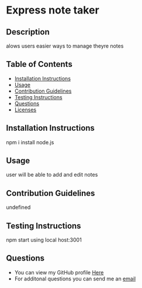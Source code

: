 # Express note taker

## Description

alows users easier ways to manage theyre notes

## Table of Contents

- [Installation Instructions](#installation-instructions)
- [Usage](#usage)
- [Contribution Guidelines](#contribution-guidelines)
- [Testing Instructions](#testing-instructions)
- [Questions](#questions)
- [Licenses](#licenses)

## Installation Instructions

npm i
install node.js

## Usage

user will be able to add and edit notes

## Contribution Guidelines

undefined

## Testing Instructions

npm start
using local host:3001

## Questions

- You can view my GitHub profile [Here](https://github.com/Davg1700/Express-Note-Taker)
- For additonal questions you can send me an [email](mailto:N/a)
